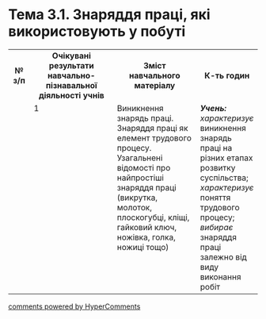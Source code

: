 <div id="hypercomments_widget" class="js-hypercomments-widget invisible"></div>

# Тема 3.1.  Знаряддя праці, які використовують у побуті

<table>
  <tr>
    <td width="10%" align="center"><b>№ з/п</b></td>
    <td width="40%" align="center"><b>Очікувані результати навчально-пізнавальної діяльності учнів</b></td>
    <td width="40%" align="center"><b>Зміст навчального матеріалу</b></td>
    <td width="10%" align="center"><b>К-ть годин</b></td>
  </tr>
  <tr>
<td width="10%" style="vertical-align:top !important;"></td>
<td width="10%" style="vertical-align:top !important;">1</td>
    <td width="40%" style="vertical-align:top !important;">
Виникнення знарядь праці. Знаряддя праці як елемент трудового процесу. Узагальнені відомості про найпростіші  знаряддя праці (викрутка, молоток, плоскогубці, кліщі, гайковий ключ, ножівка, голка, ножиці тощо)
</td>
    <td width="40%" style="vertical-align:top !important;">
<i><b>Учень:</b></i><br>
<i>характеризує</i>  виникнення знарядь праці на різних етапах розвитку суспільства;<br>
<i>характеризує</i> поняття трудового процесу;<br>
<i>вибирає</i> знаряддя праці залежно від виду виконання робіт
</td>
  </tr>
  </tr>
</table>

<div class="js-hypercomments-container">
<a href="http://hypercomments.com" class="hc-link" title="comments widget">comments powered by HyperComments</a>
</div>
